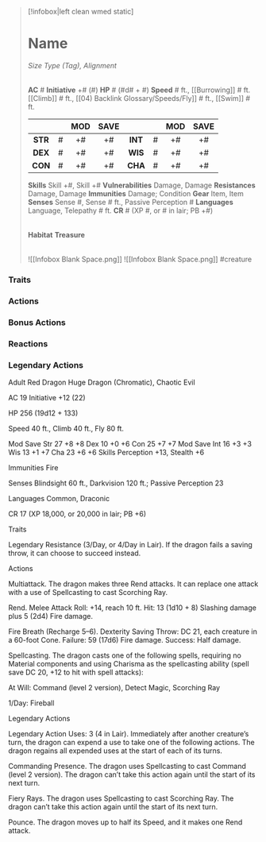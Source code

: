 > [!infobox|left clean wmed static]
> # Name
> *Size Type (Tag), Alignment*
> 
> | |
> | - |
> **AC** # **Initiative** +# (#)
> **HP** # (#d# + #)
> **Speed** # ft., [[Burrowing]] # ft. [[Climb]] # ft., [[04) Backlink Glossary/Speeds/Fly]] # ft., [[Swim]] # ft.
> 
> | | | MOD | SAVE | | | MOD | SAVE |
> | :-: | :-: | :-: | :-: | :-: | :-: | :-: | :-: |
> | **STR** | # | +# | +# | **INT** | # | +# | +# | 
> | **DEX** | # | +# | +# | **WIS** | # | +# | +# |
> | **CON** | # | +# | +# | **CHA** | # | +# | +# |
> **Skills** Skill +#, Skill +#
> **Vulnerabilities** Damage, Damage
> **Resistances** Damage, Damage
> **Immunities** Damage; Condition
> **Gear** Item, Item
> **Senses** Sense #, Sense # ft., Passive Perception #
> **Languages** Language, Telepathy # ft.
> **CR** # (XP #, or # in lair; PB +#)
>
> | |
> | - |
> **Habitat**
> **Treasure**
> 
> | |
> | - |
> ![[Infobox Blank Space.png]]
> ![[Infobox Blank Space.png]]
> #creature 


### Traits
### Actions
### Bonus Actions
### Reactions
### Legendary Actions
Adult Red Dragon
Huge Dragon (Chromatic), Chaotic Evil

AC 19 Initiative +12 (22)

HP 256 (19d12 + 133)

Speed 40 ft., Climb 40 ft., Fly 80 ft.

Mod	Save
Str	27	+8	+8
Dex	10	+0	+6
Con	25	+7	+7
Mod	Save
Int	16	+3	+3
Wis	13	+1	+7
Cha	23	+6	+6
Skills Perception +13, Stealth +6

Immunities Fire

Senses Blindsight 60 ft., Darkvision 120 ft.; Passive Perception 23

Languages Common, Draconic

CR 17 (XP 18,000, or 20,000 in lair; PB +6)

Traits

Legendary Resistance (3/Day, or 4/Day in Lair). If the dragon fails a saving throw, it can choose to succeed instead.

Actions

Multiattack. The dragon makes three Rend attacks. It can replace one attack with a use of Spellcasting to cast Scorching Ray.

Rend. Melee Attack Roll: +14, reach 10 ft. Hit: 13 (1d10 + 8) Slashing damage plus 5 (2d4) Fire damage.

Fire Breath (Recharge 5–6). Dexterity Saving Throw: DC 21, each creature in a 60-foot Cone. Failure: 59 (17d6) Fire damage. Success: Half damage.

Spellcasting. The dragon casts one of the following spells, requiring no Material components and using Charisma as the spellcasting ability (spell save DC 20, +12 to hit with spell attacks):

At Will: Command (level 2 version), Detect Magic, Scorching Ray

1/Day: Fireball

Legendary Actions

Legendary Action Uses: 3 (4 in Lair). Immediately after another creature’s turn, the dragon can expend a use to take one of the following actions. The dragon regains all expended uses at the start of each of its turns.

Commanding Presence. The dragon uses Spellcasting to cast Command (level 2 version). The dragon can’t take this action again until the start of its next turn.

Fiery Rays. The dragon uses Spellcasting to cast Scorching Ray. The dragon can’t take this action again until the start of its next turn.

Pounce. The dragon moves up to half its Speed, and it makes one Rend attack.